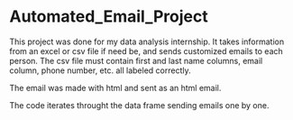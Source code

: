 # Automated_Email_Project


This project was done for my data analysis internship. It takes information from an excel or csv file if need be, and sends customized emails to each person. The csv file must contain first and last name columns, email column, phone number, etc. all labeled correctly.

The email was made with html and sent as an html email.

The code iterates throught the data frame sending emails one by one. 
